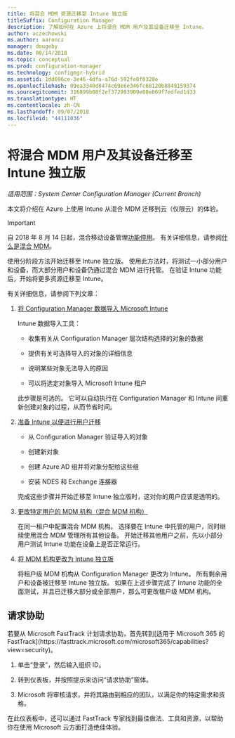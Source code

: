 ```yaml
---
title: 将混合 MDM 资源迁移至 Intune 独立版
titleSuffix: Configuration Manager
description: 了解如何在 Azure 上将混合 MDM 用户及其设备迁移至 Intune。
author: aczechowski
ms.author: aaroncz
manager: dougeby
ms.date: 08/14/2018
ms.topic: conceptual
ms.prod: configuration-manager
ms.technology: configmgr-hybrid
ms.assetid: 1dd696ce-3e46-4dfa-a76d-592fe0f0320e
ms.openlocfilehash: 09ea3340d8474c69e6e346fc68120b8849159374
ms.sourcegitcommit: 316899b08f2ef372993909e08e069f7edfed1d33
ms.translationtype: HT
ms.contentlocale: zh-CN
ms.lasthandoff: 09/07/2018
ms.locfileid: "44111036"
---
```

# <a name="migrate-hybrid-mdm-users-and-devices-to-intune-standalone"></a>将混合 MDM 用户及其设备迁移至 Intune 独立版

*适用范围：System Center Configuration Manager (Current Branch)*    

本文将介绍在 Azure 上使用 Intune 从混合 MDM 迁移到云（仅限云）的体验。 

> [!Important]  
> 自 2018 年 8 月 14 日起，混合移动设备管理[功能停用](/sccm/core/plan-design/changes/deprecated/removed-and-deprecated-cmfeatures)。 有关详细信息，请参阅[什么是混合 MDM](/sccm/mdm/understand/hybrid-mobile-device-management)。<!--Intune feature 2683117-->  


使用分阶段方法开始迁移至 Intune 独立版。 使用此方法时，将测试一小部分用户和设备，而大部分用户和设备仍通过混合 MDM 进行托管。 在验证 Intune 功能后，开始将更多资源迁移至 Intune。    

有关详细信息，请参阅下列文章：    
  
1.  [将 Configuration Manager 数据导入 Microsoft Intune](migrate-import-data.md)   

    Intune 数据导入工具：  

    - 收集有关从 Configuration Manager 层次结构选择的对象的数据  

    - 提供有关可选择导入的对象的详细信息   

    - 说明某些对象无法导入的原因  

    - 可以将选定对象导入 Microsoft Intune 租户  

    此步骤是可选的。 它可以自动执行在 Configuration Manager 和 Intune 间重新创建对象的过程，从而节省时间。  

2.  [准备 Intune 以便进行用户迁移](migrate-prepare-intune.md)    

    - 从 Configuration Manager 验证导入的对象  

    - 创建新对象  

    - 创建 Azure AD 组并将对象分配给这些组  

    - 安装 NDES 和 Exchange 连接器  

    完成这些步骤并开始迁移至 Intune 独立版时，这对你的用户应该是透明的。   

3.  [更改特定用户的 MDM 机构（混合 MDM 机构）](migrate-mixed-authority.md)    

    在同一租户中配置混合 MDM 机构。 选择要在 Intune 中托管的用户，同时继续使用混合 MDM 管理所有其他设备。 开始迁移其他用户之前，先以小部分用户测试 Intune 功能在设备上是否正常运行。   

4.  [将 MDM 机构更改为 Intune 独立版](change-mdm-authority.md)     

    将租户级 MDM 机构从 Configuration Manager 更改为 Intune。 所有剩余用户和设备被迁移至 Intune 独立版。 如果在上述步骤完成了 Intune 功能的全面测试，并且已迁移大部分或全部用户，那么可更改租户级 MDM 机构。



## <a name="request-assistance"></a>请求协助
<!--Intune bug 2339232--> 若要从 Microsoft FastTrack 计划请求协助，首先转到[适用于 Microsoft 365 的 FastTrack](https://fasttrack.microsoft.com/microsoft365/capabilities?view=security)。

1. 单击“登录”，然后输入组织 ID。  

2. 转到仪表板，并按照提示来访问“请求协助”窗体。    

3. Microsoft 将审核请求，并将其路由到相应的团队，以满足你的特定需求和资格。  

在此仪表板中，还可以通过 FastTrack 专家找到最佳做法、工具和资源，以帮助你在使用 Microsoft 云方面打造绝佳体验。

